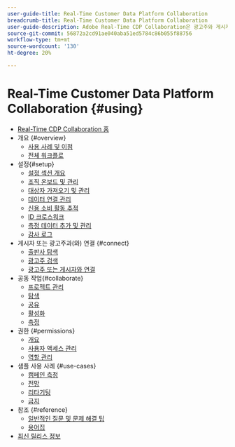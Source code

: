 ```yaml
---
user-guide-title: Real-Time Customer Data Platform Collaboration
breadcrumb-title: Real-Time Customer Data Platform Collaboration
user-guide-description: Adobe Real-Time CDP Collaboration은 광고주와 게시자 간의 원활하고 안전한 데이터 공유 및 공동 작업을 지원하여 실시간 대상 통찰력과 개인화된 마케팅 전략을 촉진합니다.
source-git-commit: 56872a2cd91ae040aba51ed5784c86b055f88756
workflow-type: tm+mt
source-wordcount: '130'
ht-degree: 20%

---
```



# Real-Time Customer Data Platform Collaboration {#using}

* [Real-Time CDP Collaboration 홈](./home.md)
* 개요 {#overview}
   * [사용 사례 및 이점](./use-cases-benefits.md)
   * [전체 워크플로](./end-to-end-workflow.md)
* 설정{#setup}
   * [설정 섹션 개요](./setup/setup-overview.md)
   * [조직 온보드 및 관리](./setup/onboard-organization.md)
   * [대상자 가져오기 및 관리](./setup/onboard-audiences.md)
   * [데이터 연결 관리](./setup/manage-data-connection.md)
   * [신용 소비 활동 추적](/help/guide/setup/my-activity.md)
   * [ID 크로스워크](./setup/identity-crosswalk.md)
   * [측정 데이터 추가 및 관리](./setup/onboard-measurement-data.md)
   * [감사 로그](./setup/audit-logs.md)
* 게시자 또는 광고주과(와) 연결 {#connect}
   * [출판사 탐색](./connect/discover-publishers.md)
   * [광고주 검색](./connect/discover-advertisers.md)
   * [광고주 또는 게시자와 연결](./connect/establishing-connections.md)
* 공동 작업{#collaborate}
   * [프로젝트 관리](./collaborate/manage-projects.md)
   * [탐색](./collaborate/discover.md)
   * [공유](./collaborate/share.md)
   * [활성화](./collaborate/activate.md)
   * [측정](./collaborate/measure.md)
* 권한 {#permissions}
   * [개요](/help/guide/permissions/overview.md)
   * [사용자 액세스 관리](/help/guide/permissions/manage-user-access.md)
   * [역할 관리](/help/guide/permissions/manage-roles.md)
* 샘플 사용 사례 {#use-cases}
   * [캠페인 측정](./use-cases/campaign-measurement.md)
   * [전망](./use-cases/prospecting.md)
   * [리타기팅](./use-cases/retargeting.md)
   * [금지](./use-cases/suppression.md)
* 참조 {#reference}
   * [일반적인 질문 및 문제 해결 팁](./faqs/common-questions.md)
   * [용어집](./glossary.md)
* [최신 릴리스 정보](/help/guide/release-notes/latest.md)
